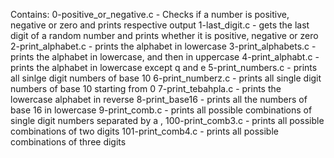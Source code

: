 Contains:
0-positive_or_negative.c - Checks if a number is positive, negative or zero and prints respective output
1-last_digit.c - gets the last digit of a random number and prints whether it is positive, negative or zero
2-print_alphabet.c - prints the alphabet in lowercase
3-print_alphabets.c - prints the alphabet in lowercase, and then in uppercase
4-print_alphabt.c - prints the alphabet in lowercase except q and e
5-print_numbers.c - prints all sinlge digit numbers of base 10
6-print_numberz.c - prints all single digit numbers of base 10 starting from 0
7-print_tebahpla.c - prints the lowercase alphabet in reverse
8-print_base16 - prints all the numbers of base 16 in lowercase
9-print_comb.c - prints all possible combinations of single digit numbers separated by a , 
100-print_comb3.c - prints all possible combinations of two digits
101-print_comb4.c - prints all possible combinations of three digits

